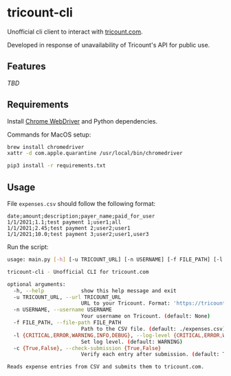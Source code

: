 # tricount-cli
Unofficial cli client to interact with [tricount.com](https://tricount.com).

Developed in response of unavailability of Tricount's API for public use.

## Features
_TBD_

## Requirements
Install [Chrome WebDriver](https://chromedriver.chromium.org/getting-started) and Python dependencies.

Commands for MacOS setup:
```sh
brew install chromedriver
xattr -d com.apple.quarantine /usr/local/bin/chromedriver

pip3 install -r requirements.txt
```

## Usage
File `expenses.csv` should follow the following format:
```csv
date;amount;description;payer_name;paid_for_user
1/1/2021;1.1;test payment 1;user1;all
1/1/2021;2.45;test payment 2;user2;user1
1/1/2021;10.0;test payment 3;user2;user1,user3
```

Run the script:
```sh
usage: main.py [-h] [-u TRICOUNT_URL] [-n USERNAME] [-f FILE_PATH] [-l {CRITICAL,ERROR,WARNING,INFO,DEBUG}] [-c {True,False}]

tricount-cli - Unofficial CLI for tricount.com

optional arguments:
  -h, --help            show this help message and exit
  -u TRICOUNT_URL, --url TRICOUNT_URL
                        URL to your Tricount. Format: 'https://tricount.com/en/abcdefgihjklm' (default: None)
  -n USERNAME, --username USERNAME
                        Your username on Tricount. (default: None)
  -f FILE_PATH, --file-path FILE_PATH
                        Path to the CSV file. (default: ./expenses.csv)
  -l {CRITICAL,ERROR,WARNING,INFO,DEBUG}, --log-level {CRITICAL,ERROR,WARNING,INFO,DEBUG}
                        Set log level. (default: WARNING)
  -c {True,False}, --check-submission {True,False}
                        Verify each entry after submission. (default: True)

Reads expense entries from CSV and submits them to tricount.com.
```
